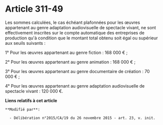 # Article 311-49

Les sommes calculées, le cas échéant plafonnées pour les œuvres appartenant au genre adaptation audiovisuelle de spectacle
vivant,  ne sont effectivement inscrites sur le compte automatique des entreprises de production qu'à condition que le
montant total obtenu soit égal ou supérieur aux seuils suivants : 

1° Pour les œuvres appartenant au genre fiction : 168 000 € ; 

2° Pour les œuvres appartenant au genre animation : 168 000 € ; 

3° Pour les œuvres appartenant au genre documentaire de création : 70 000 € ; 

4° Pour les œuvres appartenant au genre adaptation audiovisuelle de spectacle vivant : 120 000 €.

**Liens relatifs à cet article**

	**Modifié par**:

	  - Délibération n°2015/CA/19 du 26 novembre 2015 - art. 23, v. init.
